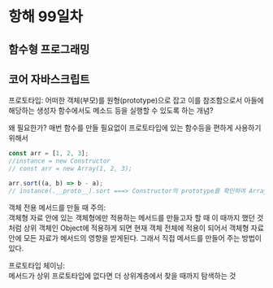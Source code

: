 # 항해 99일차

## 함수형 프로그래밍

## 코어 자바스크립트

프로토타입: 어떠한 객체(부모)를 원형(prototype)으로 잡고 이를 참조함으로서 아들에 해당하는 생성자 함수에서도 메소드 등을 실행할 수 있도록 하는 개념?

왜 필요한가? 매번 함수를 만들 필요없이 프로토타입에 있는 함수등을 편하게 사용하기 위해서

```javascript
const arr = [1, 2, 3];
//instance = new Constructor
// const arr = new Array(1, 2, 3);

arr.sort((a, b) => b - a);
// instance(.__proto__).sort ===> Constructor의 prototype를 확인하여 Array의 prototype에 있는 sort() 함수를 사용할 수 있도록 해준다.
```

객체 전용 메서드를 만들 때 주의:  
객체형 자료 안에 있는 객체형에만 적용하는 메서드를 만들고자 할 때 이 때까지 했던 것 처럼 상위 객체인 Object에 적용하게 되면 현재 객체 전체에 적용이 되어서 객체형 자료안에 모든 자료가 메서드의 영향을 받게된다. 그래서 직접 메서드를 만들어 주는 방법이 있다.

프로토타입 체이닝:  
메서드가 상위 프로토타입에 없다면 더 상위계층에서 찾을 때까지 탐색하는 것
